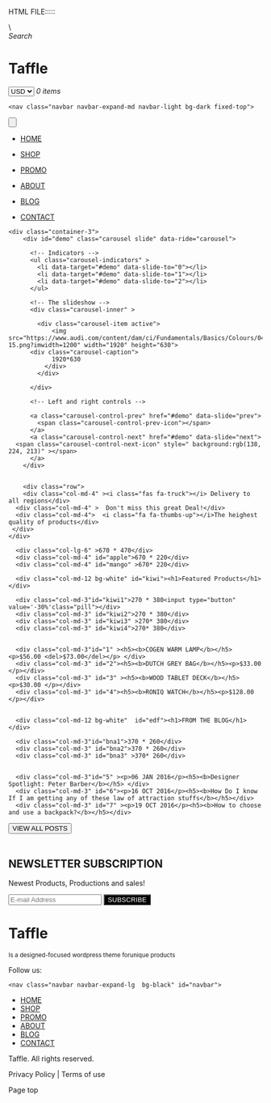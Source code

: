 HTML FILE:::::

<!DOCTYPE html>
<html>
<head>
    <title>Design Page</title>
    <meta charset="utf-8">
    <meta name="viewport" content="width=device-width, initial-scale=1">
    <link rel="stylesheet" href="https://use.fontawesome.com/releases/v5.6.3/css/all.css" integrity="sha384-UHRtZLI+pbxtHCWp1t77Bi1L4ZtiqrqD80Kn4Z8NTSRyMA2Fd33n5dQ8lWUE00s/" crossorigin="anonymous">
<link rel="stylesheet" href=".css">
<link rel="stylesheet" href="https://maxcdn.bootstrapcdn.com/bootstrap/3.3.6/css/bootstrap.min.css" integrity="sha384-1q8mTJOASx8j1Au+a5WDVnPi2lkFfwwEAa8hDDdjZlpLegxhjVME1fgjWPGmkzs7" crossorigin="anonymous">
<link rel="stylesheet" href="https://stackpath.bootstrapcdn.com/bootstrap/4.2.1/css/bootstrap.min.css" integrity="sha384-GJzZqFGwb1QTTN6wy59ffF1BuGJpLSa9DkKMp0DgiMDm4iYMj70gZWKYbI706tWS" crossorigin="anonymous">
<script src="https://stackpath.bootstrapcdn.com/bootstrap/4.2.1/js/bootstrap.min.js" integrity="sha384-B0UglyR+jN6CkvvICOB2joaf5I4l3gm9GU6Hc1og6Ls7i6U/mkkaduKaBhlAXv9k" crossorigin="anonymous"></script>
<script src="https://code.jquery.com/jquery-2.1.3.min.js"></script>
<script src="https://cdn.jsdelivr.net/gh/cferdinandi/smooth-scroll/dist/smooth-scroll.polyfills.min.js"></script>
<script>
  var scroll = new SmoothScroll('a[href*="#"]');
</script> <!--for smooth scrolling effect of page-->
<script src="https://maxcdn.bootstrapcdn.com/bootstrap/3.3.6/js/bootstrap.min.js" integrity="sha384-0mSbJDEHialfmuBBQP6A4Qrprq5OVfW37PRR3j5ELqxss1yVqOtnepnHVP9aJ7xS" crossorigin="anonymous"></script>
<script src="https://ajax.googleapis.com/ajax/libs/jquery/1.10.2/jquery.min.js">
</script>
    <link rel="stylesheet" href="https://maxcdn.bootstrapcdn.com/bootstrap/4.4.1/css/bootstrap.min.css" integrity="sha384-1q8mTJOASx8j1Au+a5WDVnPi2lkFfwwEAa8hDDdjZlpLegxhjVME1fgjWPGmkzs7" crossorigin="anonymous">
  <script src= "https //code.jquery.com/jquery-2.1.3.min.js"></script>
   <script src="https://ajax.googleapis.com/ajax/libs/jquery/3.4.1/jquery.min.js"></script>
   <script src="https://cdnjs.cloudflare.com/ajax/libs/popper.js/1.16.0/umd/popper.min.js"></script>
   <script src="https://maxcdn.bootstrapcdn.com/bootstrap/4.4.1/js/bootstrap.min.js" integrity="sha384-1q8mTJOASx8j1Au+a5WDVnPi2lkFfwwEAa8hDDdjZlpLegxhjVME1fgjWPGmkzs7" crossorigin="anonymous"></script>
   <link rel="stylesheet" href="https://maxcdn.bootstrapcdn.com/bootstrap/4.4.1/css/bootstrap.min.css">
   <script src="https://maxcdn.bootstrapcdn.com/bootstrap/4.4.1/js/bootstrap.min.js"></script>\
   <!--[if lt IE 9]>
  <script src="/js/html5shiv.js" type="text/javascript"></script>
<![endif]-->
<!--[if lt IE 9]>
  <script src="https://oss.maxcdn.com/libs/html5shiv/3.7.0/html5shiv.js"></script>
<![endif]-->
<script src="js/PIE.js" type="text/javascript"></script>
<link rel="stylesheet" type="text/css" href="css-ui.css">
</head>
<body>

  
 <div class="container-1">     
 <div class="col-md-4"id="rew" ><i class="fas fa-search">Search</i>
</div>
      <div class="col-md-4" id="tre">  <h1><b>Taffle</b></h1> </div>
      <div class="col-md-4" id="app"> <select>
                <option>
                    USD
                </option>
            </select>
            <i class="fas fa-user"></i>
            <i class="fas fa-shopping-cart">0 items</i></div>    
    </div>

    <nav class="navbar navbar-expand-md navbar-light bg-dark fixed-top">

<button type="button" class="navbar-toggler bg-light" data-toggle="collapse" data-target="#nav">

<span class="navbar-toggler-icon"></span>

</button>

<div class="collapse navbar-collapse justify-content-between" id="nav">

<ul class="navbar-nav">

<li class="nav-item" >

<a class="nav-link text-light font-weight-bold px-3" href="#demo">HOME</a>

</li>

<li class="nav-item">

<a class="nav-link text-light font-weight-bold px-3" href="#kiwi">SHOP</a>

</li>
<li class="nav-item">

<a class="nav-link text-light font-weight-bold px-3" href="#grapes">PROMO</a>

</li>
<li class="nav-item">

<a class="nav-link text-light font-weight-bold px-3" href="#apple">ABOUT</a>

</li>
<li class="nav-item">

<a class="nav-link text-light font-weight-bold px-3" href="#edf">BLOG</a>

</li>

<li class="nav-item">

<a class="nav-link text-light font-weight-bold px-3"  href="#krish">CONTACT</a>

</li>

</ul>
</div>

</nav>  
    
      
    <div class="container-3">
        <div id="demo" class="carousel slide" data-ride="carousel">
        
          <!-- Indicators -->
          <ul class="carousel-indicators" >
            <li data-target="#demo" data-slide-to="0"></li>
            <li data-target="#demo" data-slide-to="1"></li>
            <li data-target="#demo" data-slide-to="2"></li>
          </ul>
          
          <!-- The slideshow -->
          <div class="carousel-inner" >
        
            <div class="carousel-item active">
                <img src="https://www.audi.com/content/dam/ci/Fundamentals/Basics/Colours/04_Grautoene_Elemente/Audi_Brandplattform_Colours_Element-15.png?imwidth=1200" width="1920" height="630">
          <div class="carousel-caption">
                1920*630
              </div>
            </div>
           
          </div>
          
          <!-- Left and right controls -->
        
          <a class="carousel-control-prev" href="#demo" data-slide="prev">
            <span class="carousel-control-prev-icon"></span>
          </a>
          <a class="carousel-control-next" href="#demo" data-slide="next">
      <span class="carousel-control-next-icon" style=" background:rgb(138, 224, 213)" ></span>
          </a>
        </div>


        <div class="row">
        <div class="col-md-4" ><i class="fas fa-truck"></i> Delivery to all regions</div>
      <div class="col-md-4" >  Don't miss this great Deal!</div>
      <div class="col-md-4">  <i class="fa fa-thumbs-up"></i>The heighest quality of products</div>    
     </div>
    </div>

      <div class="col-lg-6" >670 * 470</div>
      <div class="col-md-4" id="apple">670 * 220</div>
      <div class="col-md-4" id="mango" >670* 220</div>

      <div class="col-md-12 bg-white" id="kiwi"><h1>Featured Products</h1> </div> 
  
      <div class="col-md-3"id="kiwi1">270 * 380<input type="button" value='-30%'class="pill"></div>
      <div class="col-md-3" id="kiwi2">270 * 380</div>
      <div class="col-md-3" id="kiwi3" >270* 380</div>
      <div class="col-md-3" id="kiwi4">270* 380</div>
     
  
      <div class="col-md-3"id="1" ><h5><b>COGEN WARM LAMP</b></h5><p>$56.00 <del>$73.00</del></p> </div>
      <div class="col-md-3" id="2"><h5><b>DUTCH GREY BAG</b></h5><p>$33.00 </p></div>
      <div class="col-md-3" id="3" ><h5><b>WOOD TABLET DECK</b></h5><p>$30.00 </p></div>
      <div class="col-md-3" id="4"><h5><b>RONIQ WATCH</b></h5><p>$128.00 </p></div>


      <div class="col-md-12 bg-white"  id="edf"><h1>FROM THE BLOG</h1> </div> 

      <div class="col-md-3"id="bna1">370 * 260</div>
      <div class="col-md-3" id="bna2">370 * 260</div>
      <div class="col-md-3" id="bna3" >370* 260</div>
     
  
      <div class="col-md-3"id="5" ><p>06 JAN 2016</p><h5><b>Designer Spotlight: Peter Barber</b></h5> </div>
      <div class="col-md-3" id="6"><p>16 OCT 2016</p><h5><b>How Do I know If I am getting any of these law of attraction stuffs</b></h5></div>
      <div class="col-md-3" id="7" ><p>19 OCT 2016</p><h5><b>How to choose and use a backpack?</b></h5></div>

</div>
<div class="col-md-6 " id="asd"><input type="button" value="VIEW ALL POSTS"></div> 
<br>



<div class="col-md-12" id="grapes" >
  <h2><b>NEWSLETTER SUBSCRIPTION</b></h2>      
      <p>Newest Products, Productions and sales!</p>
      <input type="text" placeholder="E-mail Address">
      <input type="button" value="SUBSCRIBE" style="background-color: black;color: white;">
  </div>

<div>
  <div class="col-md-12 " id ="krish">
    <div class="col-md-6" id="arra2"><h1>Taffle</h1><small>Is a designed-focused wordpress theme forunique products</p></small></div>
   <div class="col-md-6" id="arra"><p>Follow us: 
        <i class="fab fa-pinterest-p"></i><i class="fab fa-facebook-f"></i><i class="fab fa-instagram"></i>
      <i class="fab fa-twitter"></i></p></div>

    <nav class="navbar navbar-expand-lg  bg-black" id="navbar">
   <ul class="navbar-nav mr-auto">
      <li class="nav-item active"><a class="nav-link" href="#">HOME</a>
      </li>
      <li class="nav-item">
        <a class="nav-link" href="#">SHOP</a>
      </li>
      <li class="nav-item">
        <a class="nav-link" href="#">PROMO</a>
      </li>
       <li class="nav-item">
        <a class="nav-link" href="#">ABOUT</a>
      </li>
      <li class="nav-item">
        <a class="nav-link" href="#">BLOG</a>
      </li>
      <li class="nav-item">
        <a class="nav-link" href="#">CONTACT</a>
      </li>    
    </ul>
  </nav>

  <div class="col-lg-12 bg-black" id="dog"><i class="far fa-copyright"></i>Taffle. All rights reserved.</div>
  <div class="col-lg-12 bg-black" id="dog1"><p>Privacy Policy | Terms of use</p> </div>

   <div class="col-lg-12 bg-black" id="dog2"><i class="fas fa-arrow-up"></i>Page top</div>
 </div>

</div>

</div>
</body>
</html>
